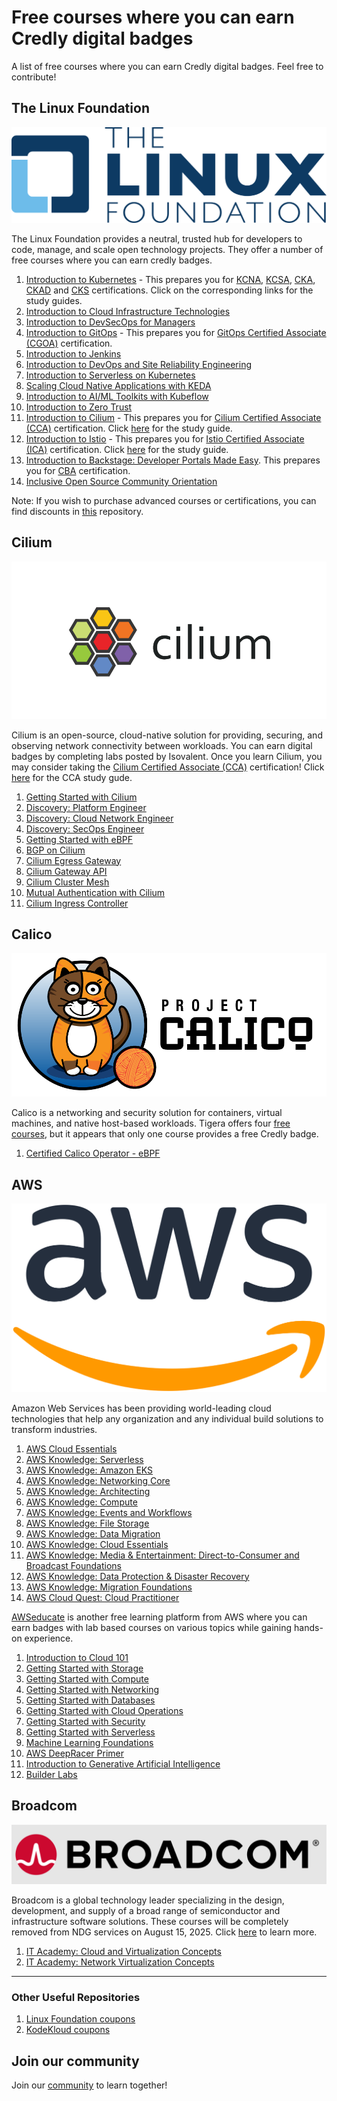 # Free courses where you can earn Credly digital badges

A list of free courses where you can earn Credly digital badges. Feel free to contribute!

## The Linux Foundation

![Alt text](images/Linux_Foundation_logo.png?raw=true "The Linux Foundation Logo")

The Linux Foundation provides a neutral, trusted hub for developers to code, manage, and scale open technology projects. They offer a number of free courses where you can earn credly badges. 

1. [Introduction to Kubernetes](https://training.linuxfoundation.org/training/introduction-to-kubernetes/) - This prepares you for [KCNA](https://medium.com/@nvsajeeva/how-to-pass-kcna-kubernetes-and-cloud-native-associate-exam-cb79a2568bc9), [KCSA](https://medium.com/@nvsajeeva/how-to-pass-kcsa-kubernetes-and-cloud-native-security-associate-exam-a7d4b47d72f4), [CKA](https://medium.com/@nvsajeeva/how-to-pass-cka-certified-kubernetes-administrator-exam-beginners-guide-af5803370a3c), [CKAD](https://medium.com/@nvsajeeva/how-to-pass-ckad-certified-kubernetes-application-developer-exam-0bf98998bada) and [CKS](https://medium.com/@nvsajeeva/how-to-pass-cks-certified-kubernetes-security-specialist-exam-56fe04f42094) certifications. Click on the corresponding links for the study guides. 
2. [Introduction to Cloud Infrastructure Technologies](https://training.linuxfoundation.org/training/introduction-to-cloud-infrastructure-technologies/)
3. [Introduction to DevSecOps for Managers](https://training.linuxfoundation.org/training/introduction-to-devsecops-for-managers-lfs180/)
4. [Introduction to GitOps](https://training.linuxfoundation.org/training/introduction-to-gitops-lfs169/) - This prepares you for [GitOps Certified Associate (CGOA)](https://cgoa.kubeflex.io) certification.
5. [Introduction to Jenkins](https://training.linuxfoundation.org/training/introduction-to-jenkins-lfs167/)
6. [Introduction to DevOps and Site Reliability Engineering](https://training.linuxfoundation.org/training/introduction-to-devops-and-site-reliability-engineering-lfs162/)
7. [Introduction to Serverless on Kubernetes](https://training.linuxfoundation.org/training/introduction-to-serverless-on-kubernetes-lfs157/)
8. [Scaling Cloud Native Applications with KEDA](https://training.linuxfoundation.org/express-learning/scaling-cloud-native-applications-with-keda-lfel1014/)
9. [Introduction to AI/ML Toolkits with Kubeflow](https://training.linuxfoundation.org/training/introduction-to-ai-ml-toolkits-with-kubeflow-lfs147/)
10. [Introduction to Zero Trust](https://training.linuxfoundation.org/training/introduction-to-zero-trust-lfs183/)
11. [Introduction to Cilium](https://training.linuxfoundation.org/training/introduction-to-cilium-lfs146/) - This prepares you for [Cilium Certified Associate (CCA)](https://cca.kubeflex.io) certification. Click [here](https://medium.com/@nvsajeeva/how-to-pass-cca-cilium-certified-associate-exam-5a1b4f6ca63b) for the study guide.
12. [Introduction to Istio](https://training.linuxfoundation.org/training/introduction-to-istio-lfs144/) - This prepares you for [Istio Certified Associate (ICA)](https://ica.kubeflex.io) certification. Click [here](https://medium.com/@nvsajeeva/how-to-pass-ica-istio-certified-associate-exam-355152566bc8) for the study guide.
13. [Introduction to Backstage: Developer Portals Made Easy](https://training.linuxfoundation.org/training/introduction-to-backstage-developer-portals-made-easy-lfs142/). This prepares you for [CBA](https://medium.com/@nvsajeeva/how-to-pass-cba-certified-backstage-associate-exam-6f761c395313) certification.
14. [Inclusive Open Source Community Orientation](https://training.linuxfoundation.org/training/inclusive-open-source-community-orientation-lfc102/)

Note: If you wish to purchase advanced courses or certifications, you can find discounts in [this](https://github.com/CloudNativeStudyGroup/Linux-Foundation-Coupons) repository. 
## Cilium 
![Alt text](images/cilium-logo-920x460-sue-v1.png?raw=true "Cilium Logo")

Cilium is an open-source, cloud-native solution for providing, securing, and observing network connectivity between workloads. You can earn digital badges by completing labs posted by Isovalent. Once you learn Cilium, you may consider taking the [Cilium Certified Associate (CCA)](https://cca.kubeflex.io) certification! Click [here](https://medium.com/@nvsajeeva/how-to-pass-cca-cilium-certified-associate-exam-5a1b4f6ca63b) for the CCA study gude. 

1. [Getting Started with Cilium](https://isovalent.com/labs/cilium-getting-started/)
2. [Discovery: Platform Engineer](https://isovalent.com/labs/discovery-platform-engineer/)
3. [Discovery: Cloud Network Engineer](https://isovalent.com/labs/discovery-cloud-network-engineer/)
4. [Discovery: SecOps Engineer](https://isovalent.com/labs/discovery-secops-engineer/)
5. [Getting Started with eBPF](https://isovalent.com/labs/ebpf-getting-started/)
6. [BGP on Cilium](https://isovalent.com/labs/cilium-bgp/)
7. [Cilium Egress Gateway](https://isovalent.com/labs/cilium-egress-gateway/)
8. [Cilium Gateway API](https://isovalent.com/labs/cilium-gateway-api/)
9. [Cilium Cluster Mesh](https://isovalent.com/labs/cilium-cluster-mesh/)
10. [Mutual Authentication with Cilium](https://isovalent.com/labs/cilium-mutual-authentication/)
11. [Cilium Ingress Controller](https://isovalent.com/labs/cilium-ingress-controller/)

## Calico
![Alt text](images/calico.png?raw=true "Calico Logo")

Calico is a networking and security solution for containers, virtual machines, and native host-based workloads. Tigera offers four [free courses](https://www.tigera.io/lp/calico-certification/), but it appears that only one course provides a free Credly badge.

1. [Certified Calico Operator - eBPF](https://academy.tigera.io/course/certified-calico-operator-ebpf/)

## AWS
![Alt text](images/aws.png?raw=true "AWS")

Amazon Web Services has been providing world-leading cloud technologies that help any organization and any individual build solutions to transform industries.


1. [AWS Cloud Essentials](https://explore.skillbuilder.aws/learn/public/learning_plan/view/82/cloud-essentials-learning-plan)
2. [AWS Knowledge: Serverless](https://explore.skillbuilder.aws/learn/public/learning_plan/view/92/serverless-learning-plan)
3. [AWS Knowledge: Amazon EKS](https://explore.skillbuilder.aws/learn/public/learning_plan/view/1931/amazon-eks-knowledge-badge-readiness-path)
4. [AWS Knowledge: Networking Core](https://explore.skillbuilder.aws/learn/public/learning_plan/view/1944/networking-core-knowledge-badge-readiness-path)
5. [AWS Knowledge: Architecting](https://explore.skillbuilder.aws/learn/public/learning_plan/view/1044/solutions-architect-knowledge-badge-readiness-path)
6. [AWS Knowledge: Compute](https://explore.skillbuilder.aws/learn/public/learning_plan/view/1985/compute-knowledge-badge-readiness-path)
7. [AWS Knowledge: Events and Workflows](https://explore.skillbuilder.aws/learn/public/learning_plan/view/1927/events-and-workflows-knowledge-badge-readiness-path)
8. [AWS Knowledge: File Storage](https://explore.skillbuilder.aws/learn/public/learning_plan/view/95/file-storage-knowledge-badge-readiness-path)
9. [AWS Knowledge: Data Migration](https://explore.skillbuilder.aws/learn/public/learning_plan/view/94/storage-data-migration-knowledge-badge-readiness-path)
10. [AWS Knowledge: Cloud Essentials](https://explore.skillbuilder.aws/learn/public/learning_plan/view/82/cloud-essentials-knowledge-badge-readiness-path)
11. [AWS Knowledge: Media & Entertainment: Direct-to-Consumer and Broadcast Foundations](https://explore.skillbuilder.aws/learn/public/learning_plan/view/1722/media-entertainment-direct-to-consumer-and-broadcast-foundations-knowledge-badge-readiness-path)
12. [AWS Knowledge: Data Protection & Disaster Recovery](https://explore.skillbuilder.aws/learn/public/learning_plan/view/54/storage-learning-plan-data-protection-and-disaster-recovery)
13. [AWS Knowledge: Migration Foundations](https://explore.skillbuilder.aws/learn/public/learning_plan/view/1991/migration-foundations-knowledge-badge-readiness-path)
14. [AWS Cloud Quest: Cloud Practitioner](https://explore.skillbuilder.aws/learn/course/external/view/elearning/11458/aws-cloud-quest-cloud-practitioner)

[AWSeducate](https://www.awseducate.com/signin/SiteLogin?language=de) is another free learning platform from AWS where you can earn badges with lab based courses on various topics while gaining hands-on experience.
1. [Introduction to Cloud 101](https://awseducate.instructure.com/courses/891)
2. [Getting Started with Storage](https://awseducate.instructure.com/courses/908)
3. [Getting Started with Compute](https://awseducate.instructure.com/courses/907)
4. [Getting Started with Networking](https://awseducate.instructure.com/courses/911)
5. [Getting Started with Databases](https://awseducate.instructure.com/courses/912)
6. [Getting Started with Cloud Operations](https://awseducate.instructure.com/courses/889)
7. [Getting Started with Security](https://awseducate.instructure.com/courses/890)
8. [Getting Started with Serverless](https://awseducate.instructure.com/courses/905)
9. [Machine Learning Foundations](https://awseducate.instructure.com/courses/910)
10. [AWS DeepRacer Primer](https://awseducate.instructure.com/courses/906)
11. [Introduction to Generative Artificial Intelligence](https://awseducate.instructure.com/courses/1108)
12. [Builder Labs](https://awseducate.instructure.com/courses/904)


## Broadcom
![Alt text](images/broadcom.png?raw=true "Broadcom")

Broadcom is a global technology leader specializing in the design, development, and supply of a broad range of semiconductor and infrastructure software solutions. These courses will be completely removed from NDG services on August 15, 2025. Click [here](https://support.netdevgroup.com/hc/en-us/articles/25519276731543-Termination-of-VMware-IT-Academy-by-Broadcom) to learn more.

1. [IT Academy: Cloud and Virtualization Concepts](https://www.netdevgroup.com/online/courses/virtualization/cloud-and-virtualization-concepts)
2. [IT Academy: Network Virtualization Concepts](https://www.netdevgroup.com/online/courses/virtualization/network-virtualization-concepts)

---
### Other Useful Repositories

1. [Linux Foundation coupons](https://github.com/CloudNativeStudyGroup/Linux-Foundation-Coupons)
2. [KodeKloud coupons](https://github.com/CloudNativeStudyGroup/KodeKloud-Coupons)


## Join our community

Join our [community](https://www.linkedin.com/groups/13092099/) to learn together!
